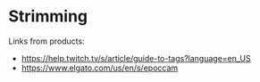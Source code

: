 # Strimming

Links from products:
  - https://help.twitch.tv/s/article/guide-to-tags?language=en_US
  - https://www.elgato.com/us/en/s/epoccam